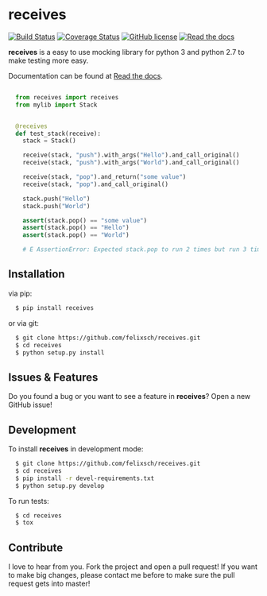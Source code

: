# receives
[![Build Status](https://travis-ci.org/felixsch/receives.svg?branch=master)](https://travis-ci.org/felixsch/receives) [![Coverage Status](https://coveralls.io/repos/github/felixsch/receives/badge.svg?branch=master)](https://coveralls.io/github/felixsch/receives?branch=master) [![GitHub license](https://img.shields.io/github/license/felixsch/receives.svg)](https://github.com/felixsch/receives) [![Read the docs](https://readthedocs.org/projects/receives/badge/?version=latest)](https://receives.readthedocs.io/en/latest/)

**receives** is a easy to use mocking library for python 3 and python 2.7 to 
make testing more easy.

Documentation can be found at [Read the docs](https://receives.readthedocs.io/en/latest/).

```python

  from receives import receives
  from mylib import Stack


  @receives
  def test_stack(receive):
    stack = Stack()

    receive(stack, "push").with_args("Hello").and_call_original()
    receive(stack, "push").with_args("World").and_call_original()

    receive(stack, "pop").and_return("some value")
    receive(stack, "pop").and_call_original()

    stack.push("Hello")
    stack.push("World")

    assert(stack.pop() == "some value")
    assert(stack.pop() == "Hello")
    assert(stack.pop() == "World")

    # E AssertionError: Expected stack.pop to run 2 times but run 3 times.
```

## Installation

via pip:

```bash
  $ pip install receives
```

or via git:

```bash
  $ git clone https://github.com/felixsch/receives.git
  $ cd receives
  $ python setup.py install
```

## Issues & Features

Do you found a bug or you want to see a feature in **receives**?
Open a new GitHub issue!

## Development

To install **receives** in development mode:

```bash
  $ git clone https://github.com/felixsch/receives.git
  $ cd receives
  $ pip install -r devel-requirements.txt
  $ python setup.py develop
```

To run tests:

```bash
  $ cd receives
  $ tox
```


## Contribute

I love to hear from you. Fork the project and open a pull request! If you want
to make big changes, please contact me before to make sure the pull request gets
into master!

